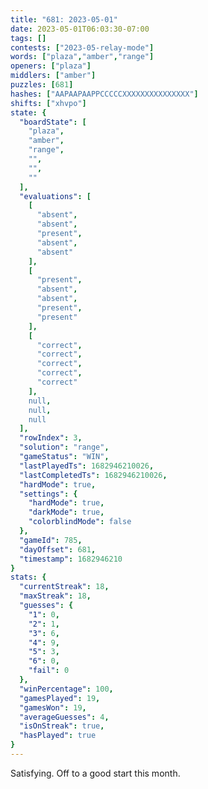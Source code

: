 ```yaml
---
title: "681: 2023-05-01"
date: 2023-05-01T06:03:30-07:00
tags: []
contests: ["2023-05-relay-mode"]
words: ["plaza","amber","range"]
openers: ["plaza"]
middlers: ["amber"]
puzzles: [681]
hashes: ["AAPAAPAAPPCCCCCXXXXXXXXXXXXXXX"]
shifts: ["xhvpo"]
state: {
  "boardState": [
    "plaza",
    "amber",
    "range",
    "",
    "",
    ""
  ],
  "evaluations": [
    [
      "absent",
      "absent",
      "present",
      "absent",
      "absent"
    ],
    [
      "present",
      "absent",
      "absent",
      "present",
      "present"
    ],
    [
      "correct",
      "correct",
      "correct",
      "correct",
      "correct"
    ],
    null,
    null,
    null
  ],
  "rowIndex": 3,
  "solution": "range",
  "gameStatus": "WIN",
  "lastPlayedTs": 1682946210026,
  "lastCompletedTs": 1682946210026,
  "hardMode": true,
  "settings": {
    "hardMode": true,
    "darkMode": true,
    "colorblindMode": false
  },
  "gameId": 785,
  "dayOffset": 681,
  "timestamp": 1682946210
}
stats: {
  "currentStreak": 18,
  "maxStreak": 18,
  "guesses": {
    "1": 0,
    "2": 1,
    "3": 6,
    "4": 9,
    "5": 3,
    "6": 0,
    "fail": 0
  },
  "winPercentage": 100,
  "gamesPlayed": 19,
  "gamesWon": 19,
  "averageGuesses": 4,
  "isOnStreak": true,
  "hasPlayed": true
}
---
```

<!-- more -->
Satisfying. Off to a good start this month.
